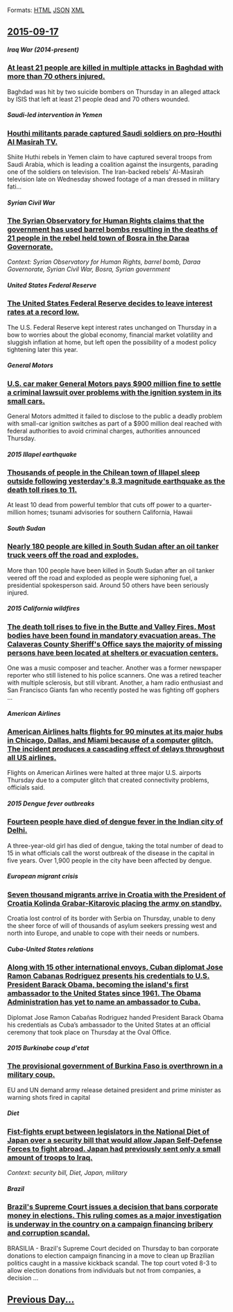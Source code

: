 
Formats: [HTML](2015/09/17/index.html)  [JSON](2015/09/17/index.json)  [XML](2015/09/17/index.xml)  

## [2015-09-17](/news/2015/09/17/index.md)

##### Iraq War (2014-present)
### [At least 21 people are killed in multiple attacks in Baghdad with more than 70 others injured. ](/news/2015/09/17/at-least-21-people-are-killed-in-multiple-attacks-in-baghdad-with-more-than-70-others-injured.md)
Baghdad was hit by two suicide bombers on Thursday in an alleged attack by ISIS that left at least 21 people dead and 70 others wounded.

##### Saudi-led intervention in Yemen
### [Houthi militants parade captured Saudi soldiers on pro-Houthi Al Masirah TV. ](/news/2015/09/17/houthi-militants-parade-captured-saudi-soldiers-on-pro-houthi-al-masirah-tv.md)
Shiite Huthi rebels in Yemen claim to have captured several troops from Saudi Arabia, which is leading a coalition against the insurgents, parading one of the soldiers on television. The Iran-backed rebels&#x27; Al-Masirah television late on Wednesday showed footage of a man dressed in military fati...

##### Syrian Civil War
### [The Syrian Observatory for Human Rights claims that the government has used barrel bombs resulting in the deaths of 21 people in the rebel held town of Bosra in the Daraa Governorate. ](/news/2015/09/17/the-syrian-observatory-for-human-rights-claims-that-the-government-has-used-barrel-bombs-resulting-in-the-deaths-of-21-people-in-the-rebel-h.md)
_Context: Syrian Observatory for Human Rights, barrel bomb, Daraa Governorate, Syrian Civil War, Bosra, Syrian government_

##### United States Federal Reserve
### [The United States Federal Reserve decides to leave interest rates at a record low. ](/news/2015/09/17/the-united-states-federal-reserve-decides-to-leave-interest-rates-at-a-record-low.md)
The U.S. Federal Reserve kept interest rates unchanged on Thursday in a bow to worries about the global economy, financial market volatility and sluggish inflation at home, but left open the possibility of a modest policy tightening later this year.

##### General Motors
### [U.S. car maker General Motors pays $900 million fine to settle a criminal lawsuit over problems with the ignition system in its small cars. ](/news/2015/09/17/u-s-car-maker-general-motors-pays-900-million-fine-to-settle-a-criminal-lawsuit-over-problems-with-the-ignition-system-in-its-small-cars.md)
General Motors admitted it failed to disclose to the public a deadly problem with small-car ignition switches as part of a $900 million deal reached with federal authorities to avoid criminal charges, authorities announced Thursday.

##### 2015 Illapel earthquake
### [Thousands of people in the Chilean town of Illapel sleep outside following yesterday's 8.3 magnitude earthquake as the death toll rises to 11. ](/news/2015/09/17/thousands-of-people-in-the-chilean-town-of-illapel-sleep-outside-following-yesterday-s-8-3-magnitude-earthquake-as-the-death-toll-rises-to-1.md)
At least 10 dead from powerful temblor that cuts off power to a quarter-million homes; tsunami advisories for southern California, Hawaii

##### South Sudan
### [Nearly 180 people are killed in South Sudan after an oil tanker truck veers off the road and explodes. ](/news/2015/09/17/nearly-180-people-are-killed-in-south-sudan-after-an-oil-tanker-truck-veers-off-the-road-and-explodes.md)
More than 100 people have been killed in South Sudan after an oil tanker veered off the road and exploded as people were siphoning fuel, a presidential spokesperson said. Around 50 others have been seriously injured.

##### 2015 California wildfires
### [The death toll rises to five in the Butte and Valley Fires. Most bodies have been found in mandatory evacuation areas. The Calaveras County Sheriff's Office says the majority of missing persons have been located at shelters or evacuation centers. ](/news/2015/09/17/the-death-toll-rises-to-five-in-the-butte-and-valley-fires-most-bodies-have-been-found-in-mandatory-evacuation-areas-the-calaveras-county.md)
One was a music composer and teacher. Another was a former newspaper reporter who still listened to his police scanners. One was a retired teacher with multiple sclerosis, but still vibrant. Another, a ham radio enthusiast and San Francisco Giants fan who recently posted he was fighting off gophers ...

##### American Airlines
### [American Airlines halts flights for 90 minutes at its major hubs in Chicago, Dallas, and Miami because of a computer glitch. The incident produces a cascading effect of delays throughout all US airlines. ](/news/2015/09/17/american-airlines-halts-flights-for-90-minutes-at-its-major-hubs-in-chicago-dallas-and-miami-because-of-a-computer-glitch-the-incident-pr.md)
Flights on American Airlines were halted at three major U.S. airports Thursday due to a computer glitch that created connectivity problems, officials said.

##### 2015 Dengue fever outbreaks
### [Fourteen people have died of dengue fever in the Indian city of Delhi. ](/news/2015/09/17/fourteen-people-have-died-of-dengue-fever-in-the-indian-city-of-delhi.md)
A three-year-old girl has died of dengue, taking the total number of dead to 15 in what officials call the worst outbreak of the disease in the capital in five years. Over 1,900 people in the city have been affected by dengue.

##### European migrant crisis
### [Seven thousand migrants arrive in Croatia with the President of Croatia Kolinda Grabar-Kitarovic placing the army on standby. ](/news/2015/09/17/seven-thousand-migrants-arrive-in-croatia-with-the-president-of-croatia-kolinda-grabar-kitarovia-placing-the-army-on-standby.md)
Croatia lost control of its border with Serbia on Thursday, unable to deny the sheer force of will of thousands of asylum seekers pressing west and north into Europe, and unable to cope with their needs or numbers.

##### Cuba-United States relations
### [Along with 15 other international envoys, Cuban diplomat Jose Ramon Cabanas Rodriguez presents his credentials to U.S. President Barack Obama, becoming the island's first ambassador to the United States since 1961. The Obama Administration has yet to name an ambassador to Cuba. ](/news/2015/09/17/along-with-15-other-international-envoys-cuban-diplomat-jose-ramon-cabaa-as-rodriguez-presents-his-credentials-to-u-s-president-barack-oba.md)
Diplomat Jose Ramon Cabañas Rodriguez handed President Barack Obama his credentials as Cuba’s ambassador to the United States at an official ceremony that took place on Thursday at the Oval Office. 

##### 2015 Burkinabe coup d'etat
### [The provisional government of Burkina Faso is overthrown in a military coup. ](/news/2015/09/17/the-provisional-government-of-burkina-faso-is-overthrown-in-a-military-coup.md)
EU and UN demand army release detained president and prime minister as warning shots fired in capital

##### Diet
### [Fist-fights erupt between legislators in the National Diet of Japan over a security bill that would allow Japan Self-Defense Forces to fight abroad. Japan had previously sent only a small amount of troops to Iraq. ](/news/2015/09/17/fist-fights-erupt-between-legislators-in-the-national-diet-of-japan-over-a-security-bill-that-would-allow-japan-self-defense-forces-to-fight.md)
_Context: security bill, Diet, Japan, military_

##### Brazil
### [Brazil's Supreme Court issues a decision that bans corporate money in elections. This ruling comes as a major investigation is underway in the country on a campaign financing bribery and corruption scandal. ](/news/2015/09/17/brazil-s-supreme-court-issues-a-decision-that-bans-corporate-money-in-elections-this-ruling-comes-as-a-major-investigation-is-underway-in-t.md)
BRASILIA - Brazil&#039;s Supreme Court decided on Thursday to ban corporate donations to election campaign financing in a move to clean up Brazilian politics caught in a massive kickback scandal. The top court voted 8-3 to allow election donations from individuals but not from companies, a decision ...

## [Previous Day...](/news/2015/09/16/index.md)

